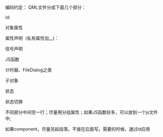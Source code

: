 编码约定：
QML文件分成下面几个部分：

id:

对象属性

属性声明（私有属性加__)：

信号声明

JS函数

计时器、FileDialog之类

子对象

状态

状态切换

不同部分中间空一行；尽量用分组属性；如果JS函数较多，可以放到一个js文件中;

如果component，尽量另起段落，不接在后面写。需要的时候，通过id应用